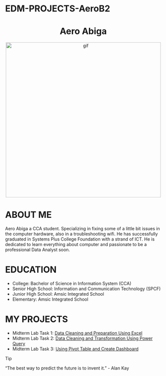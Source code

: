 # EDM-PROJECTS-AeroB2 

<h1 align="center"> Aero Abiga </h1>

<p align="center">
  <img align="center" alt="gif" width="500" src=
https://i.pinimg.com/originals/3c/65/29/3c6529278afbbab1426fc31f5534f8c8.gif>
</p>

# ABOUT ME
Aero Abiga a CCA student. Specializing in fixing some of a little bit issues in the computer hardware, also in a troubleshooting wifi. He has successfully graduated in Systems Plus College Foundation with a strand of ICT. He is dedicated to learn everything about computer and passionate to be a professional Data Analyst soon.
# EDUCATION
- College: Bachelor of Science in Information System (CCA)
- Senior High School: Information and Communication Technology (SPCF)
- Junior High School: Amsic Integrated School
- Elementary: Amsic Integrated School

# MY PROJECTS
- Midterm Lab Task 1: [Data Cleaning and Preparation Using Excel ](https://github.com/AeroB2/EDM-PROJECTS-AeroB2/blob/main/Midterm%20Lab%20Task%201%20/README.md)
- Midterm Lab Task 2: [Data Cleaning and Transformation Using Power Query ](https://github.com/AeroB2/EDM-PROJECTS-AeroB2/blob/main/Midterm%20Lab%20Task%202%20/README.md)
- Midterm Lab Task 3: [Using Pivot Table and Create Dashboard ](https://github.com/AeroB2/EDM-PROJECTS-AeroB2/blob/main/Midterm%20Lab%20Task%203%20/README.md)

> [!TIP]
“The best way to predict the future is to invent it.” - Alan Kay

